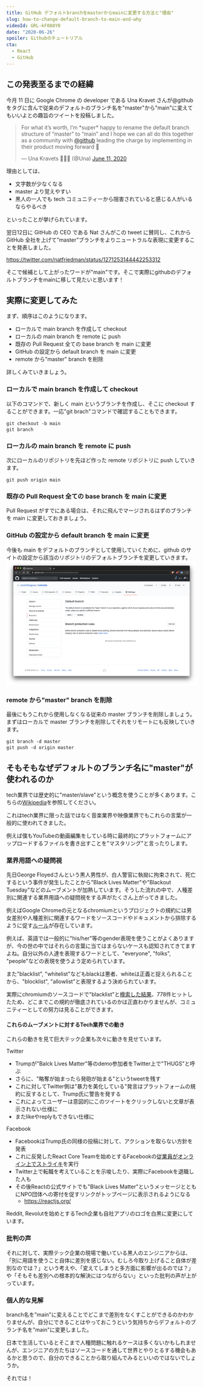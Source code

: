 ```yaml
---
title: GitHub デフォルトbranchをmasterからmainに変更する方法と"理由"
slug: how-to-change-default-branch-to-main-and-why
videoId: GRL-kF088Y0
date: "2020-06-26"
spoiler: Githubのチュートリアル
cta:
  - React
  - GitHub
---
```


## この発表至るまでの経緯

今月 11 日に Google Chrome の developer である Una Kravet さんが@github をタグに含んで従来のデフォルトのブランチ名を"master"から"main"に変えてもいいよとの趣旨のツイートを投稿しました。

<blockquote class="twitter-tweet"><p lang="en" dir="ltr">For what it’s worth, I’m *super* happy to rename the default branch structure of “master” to “main” and I hope we can all do this together as a community with <a href="https://twitter.com/github?ref_src=twsrc%5Etfw">@github</a> leading the charge by implementing in their product moving forward 🙂</p>&mdash; Una Kravets 👩🏻‍💻 (@Una) <a href="https://twitter.com/Una/status/1271180494944829441?ref_src=twsrc%5Etfw">June 11, 2020</a></blockquote> <script async src="https://platform.twitter.com/widgets.js" charset="utf-8"></script>

理由としては、

- 文字数が少なくなる
- master より覚えやすい
- 黒人の一人でも tech コミュニティーから阻害されていると感じる人がいるならやるべき

といったことが挙げられています。

翌日12日に GitHub の CEO である Nat さんがこの tweet に賛同し、これから GitHub 全社を上げて”master”ブランチをよりニュートラルな表現に変更することを発表しました。

https://twitter.com/natfriedman/status/1271253144442253312

そこで候補として上がったワードが"main"です。そこで実際にgithubのデフォルトブランチをmainに移して見たいと思います！

## 実際に変更してみた

まず、順序はこのようになります。

- ローカルで main branch を作成して checkout
- ローカルの main branch を remote に push
- 既存の Pull Request 全ての base branch を main に変更
- GitHub の設定から default branch を main に変更
- remote から"master" branch を削除

詳しくみていきましょう。

### ローカルで main branch を作成して checkout

以下のコマンドで、新しく main というブランチを作成し、そこに checkout することができます。一応"git brach"コマンドで確認することもできます。

```console
git checkout -b main
git branch
```

### ローカルの main branch を remote に push

次にローカルのリポジトリを先ほど作った remote リポジトリに push していきます。

```console
git push origin main
```

### 既存の Pull Request 全ての base branch を main に変更

Pull Request がすでにある場合は、それに飛んでマージされるはずのブランチを main に変更しておきましょう。


### GitHub の設定から default branch を main に変更

今後も main をデフォルトのブランチとして使用していくために、github のサイトの設定から該当のリポジトリのデフォルトブランチを変更していきます。
![変更画面](./picture2.png)

### remote から"master" branch を削除

最後にもうこれから使用しなくなる従来の master ブランチを削除しましょう。まずはローカルで master ブランチを削除してそれをリモートにも反映していきます。

```console
git branch -d master
git push -d origin master
```

## そもそもなぜデフォルトのブランチ名に"master"が使われるのか
tech業界では歴史的に"master/slave"という概念を使うことが多くあります。こちらの[Wikipedia](https://en.wikipedia.org/wiki/Master/slave_(technology))を参照してください。

これはtech業界に限った話ではなく音楽業界や映像業界でもこれらの言葉が一般的に使われてきました。

例えば僕もYouTubeの動画編集をしている時に最終的にプラットフォームにアップロードするファイルを書き出すことを"マスタリング"と言ったりします。

### 業界用語への疑問視

先日George Floyedさんという黒人男性が、白人警官に執拗に拘束されて、死亡するという事件が発生したことから"Black Lives Matter"や"Blackout Tuesday"などのムーブメントが加熱しています。そうした流れの中で、人種差別に関連する業界用語への疑問視をする声がたくさん上がってきました。

例えばGoogle Chromeの元となるchromiumというプロジェクトの規約には男女差別や人種差別に関連するワードをソースコードやドキュメントから排除するように促す[ルール](https://chromium.googlesource.com/chromium/src/+/master/styleguide/inclusive_code.md#racially-neutral)が存在しています。

例えば、英語では一般的に"his/her"等のgender表現を使うことがよくありますが、今の世の中ではそれらの言葉に当てはまらないケースも認知されてきてますよね。自分以外の人達を表現するワードとして、"everyone", "folks", "people"などの表現を使うよう定められています。

また"blacklist", "whitelist"などもblackは悪者、whiteは正義と捉えられることから、"blocklist", "allowlist"と表現するよう決められています。

実際にchromiumのソースコードで"blacklist"と[検索した結果](https://github.com/chromium/chromium/search?q=blacklist&type=Code)、778件ヒットしたため、どこまでこの規約が徹底されているのかは正直わかりませんが、コミュニティーとしての努力は見ることができます。

#### これらのムーブメントに対するTech業界での動き

これらの動きを見て巨大テック企業も次々に動きを見せています。

Twitter
- Trumpが"Balck Lives Matter"等のdemo参加者をTwitter上で"THUGS"と呼ぶ
- さらに、"略奪が始まったら発砲が始まる"というtweetを残す
- これに対してTwitter側は"暴力を美化している"発言はプラットフォームの規約に反するとして、Trump氏に警告を発する
- これによってユーザーは意図的にこのツイートをクリックしないと文章が表示されない仕様に
- またlikeやreplyもできない仕様に

Facebook

- FacebookはTrump氏の同様の投稿に対して、アクションを取らない方針を発表
- これに反発したReact Core Teamを始めとするFacebookの[従業員がオンライン上でストライキ](https://twitter.com/dan_abramov/status/1267544361929256966)を実行
- Twitter上で転職を考えていることを示唆したり、実際にFacebookを退職した人も
- その後Reactの公式サイトでも"Black Lives Matter"というメッセージとともにNPO団体への寄付を促すリンクがトップページに表示されるようになる
  - https://reactjs.org/

Reddit, Revolutを始めとするTech企業も自社アプリのロゴを白黒に変更にしています。

### 批判の声

それに対して、実際テック企業の現場で働いている黒人のエンジニアからは、「別に用語を使うこと自体に差別を感じない。むしろ今取り上げること自体が差別なのでは？」という考えや、「変えてしまうと多方面に影響が出るのでは？」や「そもそも差別への根本的な解決にはつながらない」といった批判の声が上がっています。

### 個人的な見解

branch名を"main"に変えることでどこまで差別をなくすことができるのかわかりませんが、自分にできることはやっておこうという気持ちからデフォルトのブランチ名を"main"に変更しました。

日本で生活しているとそこまで人種問題に触れるケースは多くないかもしれませんが、エンジニアの方たちはソースコードを通して世界とやりとるする機会もあるかと思うので、自分のできることから取り組んでみるといいのではないでしょうか。

それでは！

